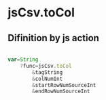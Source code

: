 # jsCsv.toCol

## Difinition by js action

```js.js

var=String
	?func=jsCsv.toCol
		&tagString
		&colNumInt
		&startRowNumSourceInt
		&endRowNumSourceInt
```


